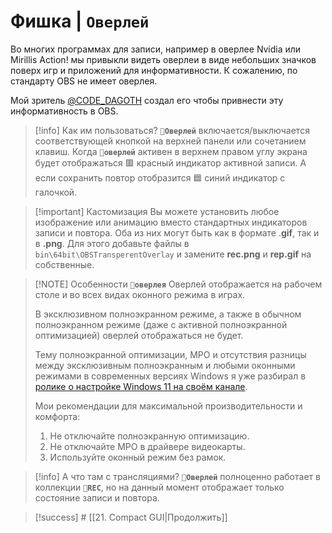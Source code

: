 # Фишка | **`Оверлей`**
Во многих программах для записи, например в оверлее Nvidia или Mirillis Action! мы привыкли видеть оверлеи в виде небольших значков поверх игр и приложений для информативности. К сожалению, по стандарту OBS не имеет оверлея.

Мой зритель [@CODE_DAGOTH](https://t.me/CODE_DAGOTH) создал его чтобы привнести эту информативность в OBS.

> [!info] Как им пользоваться?
> **`🎦Оверлей`** включается/выключается соответствующей кнопкой на верхней панели или сочетанием клавиш. Когда **`🎦оверлей`** активен в верхнем правом углу экрана будет отображаться 🟥 красный индикатор активной записи.
> А если сохранить повтор отобразится 🟦 синий индикатор с галочкой.

> [!important] Кастомизация
> Вы можете установить любое изображение или анимацию вместо стандартных индикаторов записи и повтора. Оба из них могут быть как в формате .**gif**, так и в **.png**.
> Для этого добавьте файлы в `bin\64bit\OBSTransperentOverlay` и замените **rec.png** и **rep.gif** на собственные.
> 

> [!NOTE] Особенности **`🎦оверлея`**
> Оверлей отображается на рабочем столе и во всех видах оконного режима в играх.
> 
> В эксклюзивном полноэкранном режиме, а также в обычном полноэкранном режиме (даже с активной полноэкранной оптимизацией) оверлей отображаться не будет.
> 
> Тему полноэкранной оптимизации, MPO и отсутствия разницы между эксклюзивным полноэкранным и любыми оконными режимами в современных версиях Windows я уже разбирал в [ролике о настройке Windows 11 на своём канале](https://www.youtube.com/@MAXiM0V/videos). 
> 
> Мои рекомендации для максимальной производительности и комфорта: 
> 
> 1. Не отключайте полноэкранную оптимизацию.
> 2. Не отключайте MPO в драйвере видеокарты.
> 3. Используйте оконный режим без рамок.

> [!info] А что там с трансляциями?
> **`🛜Оверлей`** полноценно работает в коллекции **`🛜REC`**, но на данный момент отображает только состояние записи и повтора.

> [!success] # [[21. Compact GUI|Продолжить]]